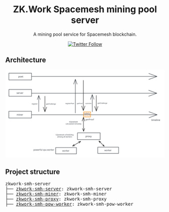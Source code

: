 <h1 align="center">
  ZK.Work Spacemesh mining pool server
</h1>

<p align="center">
  A mining pool service for Spacemesh blockchain.
</p>

<div align="center">

[![Twitter Follow](https://img.shields.io/twitter/follow/ZKWorkHQ?style=social)](https://twitter.com/ZKWorkHQ)

</div>

## Architecture

![basic arch](public/arch.svg)


## Project structure

<pre>
zkwork-smh-server
├── <a href="https://github.com/6block/go-spacemesh-privite/tree/pool-server-v1.3.10">zkwork-smh-server</a>: zkwork-smh-server
├── <a href="https://github.com/6block/go-spacemesh-privite/tree/pool-v1.2.13">zkwork-smh-miner</a>: zkwork-smh-miner
├── <a href="https://github.com/6block/post-rs-private/blob/zk-v0.4.4/farmer/src/bin/proxy.rs">zkwork-smh-proxy</a>: zkwork-smh-proxy
├── <a href="https://github.com/6block/post-rs-private/blob/zk-v0.4.4/farmer/src/bin/powworker.rs">zkwork-smh-pow-worker</a>: zkwork-smh-pow-worker
</pre>

